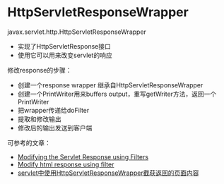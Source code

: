 # HttpServletResponseWrapper

javax.servlet.http.HttpServletResponseWrapper

+ 实现了HttpServletResponse接口
+ 使用它可以用来改变servlet的响应

修改response的步骤：

+ 创建一个response wrapper 继承自HttpServletResponseWrapper
+ 创建一个PrintWriter用来buffers output，重写getWriter方法，返回一个PrintWriter
+ 把wrapper传递给doFilter
+ 提取和修改输出
+ 修改后的输出发送到客户端


可参考的文章：

+ [Modifying the Servlet Response using Filters](http://javaravin.blogspot.com/2012/05/modifying-response-using-filters.html)
+ [Modify html response using filter](https://www.leveluplunch.com/java/tutorials/034-modify-html-response-using-filter/)
+ [servlet中使用HttpServletResponseWrapper截获返回的页面内容](http://blog.csdn.net/zmx729618/article/details/52125954)
